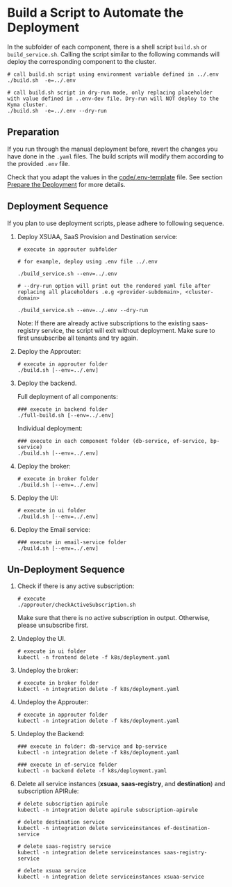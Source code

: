 # Build a Script to Automate the Deployment

In the subfolder of each component, there is a shell script `build.sh` or `build_service.sh`. Calling the script similar to the following commands will deploy the corresponding component to the cluster.

```shell
# call build.sh script using environment variable defined in ../.env
./build.sh  -e=../.env

# call build.sh script in dry-run mode, only replacing placeholder with value defined in ..env-dev file. Dry-run will NOT deploy to the Kyma cluster.
./build.sh  -e=../.env --dry-run
```

## Preparation

If you run through the manual deployment before, revert the changes you have done in the `.yaml` files. The build scripts will modify them according to the provided `.env` file.

Check that you adapt the values in the [code/.env-template](/code/.env-template) file. See section [Prepare the Deployment](/documentation/deploy/prepare-deployment/README.md) for more details.

## Deployment Sequence

If you plan to use deployment scripts, please adhere to following sequence.

1. Deploy XSUAA, SaaS Provision and Destination service:

   ```shell
   # execute in approuter subfolder

   # for example, deploy using .env file ../.env

   ./build_service.sh --env=../.env

   # --dry-run option will print out the rendered yaml file after replacing all placeholders .e.g <provider-subdomain>, <cluster-domain>

   ./build_service.sh --env=../.env --dry-run
   ```

   Note: If there are already active subscriptions to the existing saas-registry service, the script will exit without deployment. Make sure to first unsubscribe all tenants and try again.

2. Deploy the Approuter:

   ```shell
   # execute in approuter folder
   ./build.sh [--env=../.env]
   ```

3. Deploy the backend.

   Full deployment of all components:

   ```shell
   ### execute in backend folder
   ./full-build.sh [--env=../.env]
   ```

   Individual deployment:

   ```shell
   ### execute in each component folder (db-service, ef-service, bp-service)
   ./build.sh [--env=../.env]
   ```

4. Deploy the broker:

   ```shell
   # execute in broker folder
   ./build.sh [--env=../.env]
   ```

5. Deploy the UI:

   ```shell
   # execute in ui folder
   ./build.sh [--env=../.env]
   ```

6. Deploy the Email service:

   ```shell
   ### execute in email-service folder
   ./build.sh [--env=../.env]
   ```


## Un-Deployment Sequence

1. Check if there is any active subscription:

   ```shell
   # execute
   ./approuter/checkActiveSubscription.sh
   ```

   Make sure that there is no active subscription in output. Otherwise, please unsubscribe first.

2. Undeploy the UI.

   ```shell
   # execute in ui folder
   kubectl -n frontend delete -f k8s/deployment.yaml
   ```

3. Undeploy the broker:

   ```shell
   # execute in broker folder
   kubectl -n integration delete -f k8s/deployment.yaml
   ```

4. Undeploy the Approuter:

   ```shell
   # execute in approuter folder
   kubectl -n integration delete -f k8s/deployment.yaml
   ```

5. Undeploy the Backend:

   ```shell
   ### execute in folder: db-service and bp-service
   kubectl -n integration delete -f k8s/deployment.yaml

   ### execute in ef-service folder
   kubectl -n backend delete -f k8s/deployment.yaml

   ```

6. Delete all service instances (**xsuaa**, **saas-registry**, and **destination**) and subscription APIRule:

   ```shell
   # delete subscription apirule
   kubectl -n integration delete apirule subscription-apirule

   # delete destination service
   kubectl -n integration delete serviceinstances ef-destination-service

   # delete saas-registry service
   kubectl -n integration delete serviceinstances saas-registry-service

   # delete xsuaa service
   kubectl -n integration delete serviceinstances xsuaa-service
   ```

